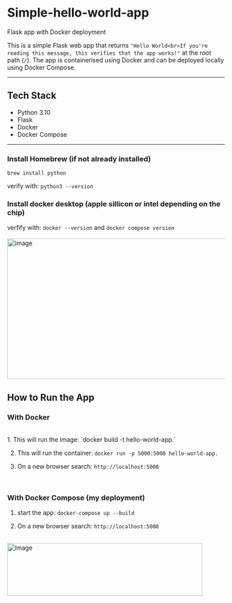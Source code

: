 # Simple-hello-world-app
Flask app with Docker deployment

This is a simple Flask web app that returns `"Hello World<br>If you're reading this message, this verifies that the app works!"` at the root path (`/`). The app is containerised using Docker and can be deployed locally using Docker Compose.

---

## Tech Stack

- Python 3.10
- Flask
- Docker
- Docker Compose

---

### Install Homebrew (if not already installed)
`brew install python`

verify with: `python3 --version`
<br>
### Install docker desktop (apple sillicon or intel depending on the chip)
verfify with: `docker --version` and `docker compose version`
<br>
<br>
<img width="921" height="325" alt="image" src="https://github.com/user-attachments/assets/6000b0a3-3dda-4992-ae82-7c0084c6e892" />
<br>
## How to Run the App

### With Docker
<br>
1. This will run the image:
`docker build -t hello-world-app.`


2. This will run the container:
`docker run -p 5000:5000 hello-world-app.`

3. On a new browser search: 
`http://localhost:5000`
<br>

### With Docker Compose (my deployment)
1. start the app:
`docker-compose up --build`

2. On a new browser search: 
`http://localhost:5000`

<br>
<img width="452" height="122" alt="image" src="https://github.com/user-attachments/assets/f277c3ca-60fb-4723-bff7-7ec10a160b97" />
